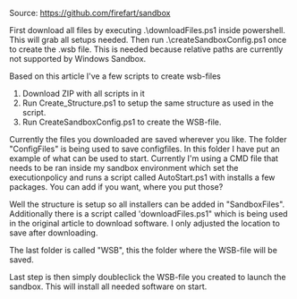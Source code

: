 Source: https://github.com/firefart/sandbox

First download all files by executing .\downloadFiles.ps1 inside powershell. This will grab all setups needed. Then run .\createSandboxConfig.ps1 once to create the .wsb file. This is needed because relative paths are currently not supported by Windows Sandbox.

Based on this article I've a few scripts to create wsb-files

1. Download ZIP with all scripts in it
2. Run Create_Structure.ps1 to setup the same structure as used in the script.
3. Run CreateSandboxConfig.ps1 to create the WSB-file.

Currently the files you downloaded are saved wherever you like.
The folder "ConfigFiles" is being used to save configfiles.
In this folder I have put an example of what can be used to start.
Currently I'm using a CMD file that needs to be ran inside my sandbox environment which set the executionpolicy and runs a script called AutoStart.ps1 with installs a few packages. You can add if you want, where you put those?

Well the structure is setup so all installers can be added in "SandboxFiles".
Additionally there is a script called 'downloadFiles.ps1" which is being used in the original article to download software. I only adjusted the location to save after downloading.

The last folder is called "WSB", this the folder where the WSB-file will be saved.

Last step is then simply doubleclick the WSB-file you created to launch the sandbox. This will install all needed software on start.

